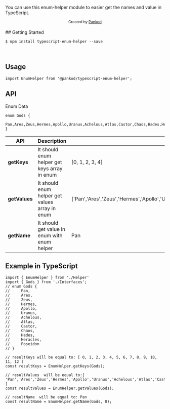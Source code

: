 You can use this enum-helper module to easier get the names and value in TypeScript.
<br/>
<div align="center">
  <sub>Created by <a href="https://www.pankod.com">Pankod</a></sub>
</div>

<br/>
## Getting Started

```
$ npm install typescript-enum-helper --save
```
<br/>

## Usage
```
import EnumHelper from '@pankod/typescript-enum-helper';
```

## API

Enum Data
```
enum Gods {
    Pan,Ares,Zeus,Hermes,Apollo,Uranus,Achelous,Atlas,Castor,Chaos,Hades,Heracles,Poseidon
}
```


| API | Description | Example Output |
| ------ | ------ | ------ | 
| **getKeys** | It should enum helper get keys array in enum |[0, 1, 2, 3, 4]|
| **getValues** | It should enum helper get values array in enum | ['Pan','Ares','Zeus','Hermes','Apollo','Uranus','Achelous','Atlas','Castor','Chaos','Hades','Heracles','Poseidon']
| **getName** |It should get value in enum with enum helper | Pan |

## Example in TypeScript

```
import { EnumHelper } from './Helper'
import { Gods } from './Interfaces';
// enum Gods {
//     Pan,
//     Ares,
//     Zeus,
//     Hermes,
//     Apollo,
//     Uranus,
//     Achelous,
//     Atlas,
//     Castor,
//     Chaos,
//     Hades,
//     Heracles,
//     Poseidon
// }

// resultKeys will be equal to: [ 0, 1, 2, 3, 4, 5, 6, 7, 8, 9, 10, 11, 12 ]
const resultKeys = EnumHelper.getKeys(Gods);

// resultValues  will be equal to:[ 'Pan','Ares','Zeus','Hermes','Apollo','Uranus','Achelous','Atlas','Castor','Chaos','Hades','Heracles','Poseidon' ]
const resultValues = EnumHelper.getValues(Gods);

// resultName  will be equal to: Pan
const resultName = EnumHelper.getName(Gods, 0);


```
